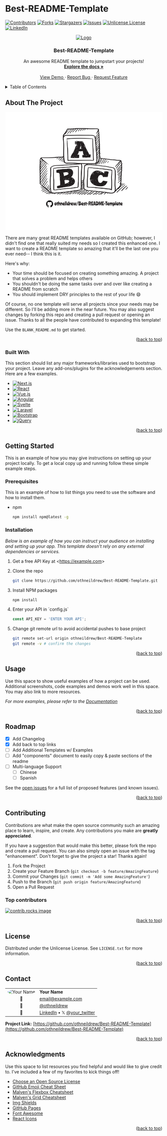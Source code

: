 # Best-README-Template

<!-- Improved compatibility of back to top link:
See: https://github.com/othneildrew/Best-README-Template/pull/73 -->
<a id="readme-top"></a>

<!--
*** Thanks for checking out the Best-README-Template. If you have a suggestion
*** that would make this better, please fork the repo and create a pull request
*** or simply open an issue with the tag "enhancement".
*** Don't forget to give the project a star!
*** Thanks again! Now go create something AMAZING! :D
-->

<!-- PROJECT SHIELDS -->
<!--
*** I'm using markdown "reference style" links for readability.
*** Reference links are enclosed in brackets [ ] instead of parentheses ( ).
*** See the bottom of this document for the declaration of the reference variables
*** for contributors-url, forks-url, etc. This is an optional,
*** concise syntax you may use.
*** https://www.markdownguide.org/basic-syntax/#reference-style-links
-->

[![Contributors][contributors-shield]][contributors-url]
[![Forks][forks-shield]][forks-url]
[![Stargazers][stars-shield]][stars-url]
[![Issues][issues-shield]][issues-url]
[![Unlicense License][license-shield]][license-url]
[![LinkedIn][linkedin-shield]][linkedin-url]

<!-- PROJECT LOGO -->

<div align="center">
  <a href="https://github.com/othneildrew/Best-README-Template">
    <img src="images/logo.png" alt="Logo" width="80" height="80">
  </a>

  <h3 align="center">Best-README-Template</h3>

  <p align="center">
    An awesome README template to jumpstart your projects!
    <br />
    <a href="https://github.com/othneildrew/Best-README-Template">
      <strong>Explore the docs »</strong>
    </a>
    <br />
    <br />
    <a href="https://github.com/othneildrew/Best-README-Template">
      View Demo
    </a>
    ·
    <a href="https://github.com/othneildrew/Best-README-Template/issues/new?labels=bug&template=bug-report---.md">
      Report Bug
    </a>
    ·
    <a href="https://github.com/othneildrew/Best-README-Template/issues/new?labels=enhancement&template=feature-request---.md">
      Request Feature
    </a>
  </p>
</div>

<!-- TABLE OF CONTENTS -->

<details>
  <summary>Table of Contents</summary>
  <ol>
    <li>
      <a href="#about-the-project">About The Project</a>
      <ul>
        <li><a href="#built-with">Built With</a></li>
      </ul>
    </li>
    <li>
      <a href="#getting-started">Getting Started</a>
      <ul>
        <li><a href="#prerequisites">Prerequisites</a></li>
        <li><a href="#installation">Installation</a></li>
      </ul>
    </li>
    <li><a href="#usage">Usage</a></li>
    <li><a href="#roadmap">Roadmap</a></li>
    <li><a href="#contributing">Contributing</a></li>
    <li><a href="#license">License</a></li>
    <li><a href="#contact">Contact</a></li>
    <li><a href="#acknowledgments">Acknowledgments</a></li>
    <li><a href="docs/FAQ.md">FAQ</a></li>
  </ol>
</details>

<!-- ABOUT THE PROJECT -->

## About The Project

[![Product Name Screen Shot][product-screenshot]](https://example.com)

There are many great README templates available on GitHub; however, I didn&#x27;t
find one that really suited my needs so I created this enhanced one. I want to
create a README template so amazing that it&#x27;ll be the last one you ever need--
I think this is it.

Here's why:

- Your time should be focused on creating something amazing. A project that
  solves a problem and helps others
- You shouldn't be doing the same tasks over and over like creating a README
  from scratch
- You should implement DRY principles to the rest of your life :smile:

Of course, no one template will serve all projects since your needs may be
different. So I'll be adding more in the near future. You may also suggest
changes by forking this repo and creating a pull request or opening an issue.
Thanks to all the people have contributed to expanding this template!

Use the `BLANK_README.md` to get started.

<p align="right">(<a href="#readme-top">back to top</a>)</p>

### Built With

This section should list any major frameworks/libraries used to bootstrap your
project. Leave any add-ons/plugins for the acknowledgements section. Here are a
few examples.

- [![Next.js][Next.js.shield]][Next.js-url]
- [![React][React.shield]][React-url]
- [![Vue.js][Vue.js.shield]][Vue.js-url]
- [![Angular][Angular.shield]][Angular-url]
- [![Svelte][Svelte.shield]][Svelte-url]
- [![Laravel][Laravel.shield]][Laravel-url]
- [![Bootstrap][Bootstrap.shield]][Bootstrap-url]
- [![jQuery][jQuery.shield]][jQuery-url]

<p align="right">(<a href="#readme-top">back to top</a>)</p>

<!-- GETTING STARTED -->

## Getting Started

This is an example of how you may give instructions on setting up your project
locally. To get a local copy up and running follow these simple example steps.

### Prerequisites

This is an example of how to list things you need to use the software and how
to install them.

- npm

  ```sh
  npm install npm@latest -g
  ```

### Installation

_Below is an example of how you can instruct your audience on installing and
setting up your app. This template doesn't rely on any external dependencies
or services._

1. Get a free API Key at &lt;https://example.com&gt;
2. Clone the repo

   ```sh
   git clone https://github.com/othneildrew/Best-README-Template.git
   ```

3. Install NPM packages

   ```sh
   npm install
   ```

4. Enter your API in &#x60;config.js&#x60;

   ```js
   const API_KEY = 'ENTER YOUR API';
   ```

5. Change git remote url to avoid accidental pushes to base project

   ```sh
   git remote set-url origin othneildrew/Best-README-Template
   git remote -v # confirm the changes
   ```

<p align="right">(<a href="#readme-top">back to top</a>)</p>

<!-- USAGE EXAMPLES -->

## Usage

Use this space to show useful examples of how a project can be used. Additional
screenshots, code examples and demos work well in this space. You may also link
to more resources.

_For more examples, please refer to the [Documentation](https://example.com)_

<p align="right">(<a href="#readme-top">back to top</a>)</p>

<!-- ROADMAP -->

## Roadmap

- [x] Add Changelog
- [x] Add back to top links
- [ ] Add Additional Templates w/ Examples
- [ ] Add &quot;components&quot; document to easily copy &amp; paste sections of the readme
- [ ] Multi-language Support
  - [ ] Chinese
  - [ ] Spanish

See the [open issues](https://github.com/othneildrew/Best-README-Template/issues)
for a full list of proposed features (and known issues).

<p align="right">(<a href="#readme-top">back to top</a>)</p>

<!-- CONTRIBUTING -->

## Contributing

Contributions are what make the open source community such an amazing place to
learn, inspire, and create. Any contributions you make are **greatly appreciated**.

If you have a suggestion that would make this better, please fork the repo and
create a pull request. You can also simply open an issue with the tag
"enhancement". Don't forget to give the project a star! Thanks again!

1. Fork the Project
2. Create your Feature Branch (`git checkout -b feature/AmazingFeature`)
3. Commit your Changes (`git commit -m 'Add some AmazingFeature'`)
4. Push to the Branch (`git push origin feature/AmazingFeature`)
5. Open a Pull Request

### Top contributors

<a href="https://github.com/othneildrew/Best-README-Template/graphs/contributors">
  <img
    src="https://contrib.rocks/image?repo=othneildrew/Best-README-Template"
    alt="contrib.rocks image"
  />
</a>

<p align="right">(<a href="#readme-top">back to top</a>)</p>

<!-- LICENSE -->

## License

Distributed under the Unlicense License. See `LICENSE.txt` for more information.

<p align="right">(<a href="#readme-top">back to top</a>)</p>

<!-- CONTACT -->

## Contact

| | |
|:---:|:---|
| <img src="https://github.com/othneildrew.png" alt="Your Name" width="50" height="50" style="border-radius: 50%;"> | **Your Name** |
| 📧 | [email@example.com](mailto:email@example.com) |
| 🐙 | [@othneildrew](https://github.com/othneildrew) |
| 💼 | [LinkedIn](https://linkedin.com/in/othneildrew) • 𝕏 [@your_twitter](https://twitter.com/your_twitter) |

**Project Link:** [https://github.com/othneildrew/Best-README-Template](https://github.com/othneildrew/Best-README-Template)


<p align="right">(<a href="#readme-top">back to top</a>)</p>

<!-- ACKNOWLEDGMENTS -->

## Acknowledgments

Use this space to list resources you find helpful and would like to give credit
to. I've included a few of my favorites to kick things off!

- [Choose an Open Source License](https://choosealicense.com)
- [GitHub Emoji Cheat Sheet](https://www.webpagefx.com/tools/emoji-cheat-sheet)
- [Malven&#x27;s Flexbox Cheatsheet](https://flexbox.malven.co/)
- [Malven&#x27;s Grid Cheatsheet](https://grid.malven.co/)
- [Img Shields](https://shields.io)
- [GitHub Pages](https://pages.github.com)
- [Font Awesome](https://fontawesome.com)
- [React Icons](https://react-icons.github.io/react-icons/search)

<p align="right">(<a href="#readme-top">back to top</a>)</p>

<!-- MARKDOWN LINKS & IMAGES -->
<!-- https://www.markdownguide.org/basic-syntax/#reference-style-links -->

[contributors-shield]: https://img.shields.io/github/contributors/othneildrew/Best-README-Template.svg?style=for-the-badge
[contributors-url]: https://github.com/othneildrew/Best-README-Template/graphs/contributors
[forks-shield]: https://img.shields.io/github/forks/othneildrew/Best-README-Template.svg?style=for-the-badge
[forks-url]: https://github.com/othneildrew/Best-README-Template/network/members
[stars-shield]: https://img.shields.io/github/stars/othneildrew/Best-README-Template.svg?style=for-the-badge
[stars-url]: https://github.com/othneildrew/Best-README-Template/stargazers
[issues-shield]: https://img.shields.io/github/issues/othneildrew/Best-README-Template.svg?style=for-the-badge
[issues-url]: https://github.com/othneildrew/Best-README-Template/issues
[license-shield]: https://img.shields.io/github/license/othneildrew/Best-README-Template.svg?style=for-the-badge
[license-url]: https://github.com/othneildrew/Best-README-Template/blob/master/LICENSE.txt
[linkedin-shield]: https://img.shields.io/badge/-LinkedIn-black.svg?style=for-the-badge&logo=linkedin&colorB=555
[linkedin-url]: https://linkedin.com/in/othneildrew
[product-screenshot]: images/screenshot.png
[Next.js.shield]: https://img.shields.io/badge/Next-black?style&#x3D;for-the-badge&amp;logo&#x3D;next.js&amp;logoColor&#x3D;white
[Next.js-url]: https://nextjs.org/
[React.shield]: https://img.shields.io/badge/react-%2320232a.svg?style&#x3D;for-the-badge&amp;logo&#x3D;react&amp;logoColor&#x3D;%2361DAFB
[React-url]: https://reactjs.org/
[Vue.js.shield]: https://img.shields.io/badge/vuejs-%2335495e.svg?style&#x3D;for-the-badge&amp;logo&#x3D;vuedotjs&amp;logoColor&#x3D;%234FC08D
[Vue.js-url]: https://vuejs.org/
[Angular.shield]: https://img.shields.io/badge/angular-%23DD0031.svg?style&#x3D;for-the-badge&amp;logo&#x3D;angular&amp;logoColor&#x3D;white
[Angular-url]: https://angular.io/
[Svelte.shield]: https://img.shields.io/badge/svelte-%23f1413d.svg?style&#x3D;for-the-badge&amp;logo&#x3D;svelte&amp;logoColor&#x3D;white
[Svelte-url]: https://svelte.dev/
[Laravel.shield]: https://img.shields.io/badge/laravel-%23FF2D20.svg?style&#x3D;for-the-badge&amp;logo&#x3D;laravel&amp;logoColor&#x3D;white
[Laravel-url]: https://laravel.com
[Bootstrap.shield]: https://img.shields.io/badge/bootstrap-%23563D7C.svg?style&#x3D;for-the-badge&amp;logo&#x3D;bootstrap&amp;logoColor&#x3D;white
[Bootstrap-url]: https://getbootstrap.com
[jQuery.shield]: https://img.shields.io/badge/jquery-%230769AD.svg?style&#x3D;for-the-badge&amp;logo&#x3D;jquery&amp;logoColor&#x3D;white
[jQuery-url]: https://jquery.com
